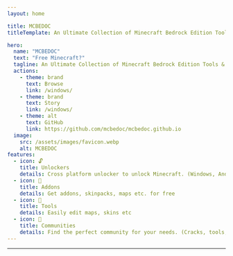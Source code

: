 ```yaml
---
layout: home

title: MCBEDOC
titleTemplate: An Ultimate Collection of Minecraft Bedrock Edition Tools & Unlockers

hero:
  name: "MCBEDOC"
  text: "Free Minecraft?"
  tagline: An Ultimate Collection of Minecraft Bedrock Edition Tools & Unlockers
  actions:
    - theme: brand
      text: Browse
      link: /windows/
    - theme: brand
      text: Story
      link: /windows/
    - theme: alt
      text: GitHub
      link: https://github.com/mcbedoc/mcbedoc.github.io
  image:
    src: /assets/images/favicon.webp
    alt: MCBEDOC
features:
  - icon: 🔓
    title: Unlockers
    details: Cross platform unlocker to unlock Minecraft. (Windows, Android, IOS, PS, Nintendo, Xbox)
  - icon: 🧩
    title: Addons
    details: Get addons, skinpacks, maps etc. for free
  - icon: 🔨
    title: Tools
    details: Easily edit maps, skins etc
  - icon: 👥
    title: Communities
    details: Find the perfect community for your needs. (Cracks, tools, archives, building)
---
```


<style>
:root {
  --vp-home-hero-name-color: transparent;
  --vp-home-hero-name-background: -webkit-linear-gradient(120deg, #bd34fe 30%, #41d1ff);

  --vp-home-hero-image-background-image: linear-gradient(-45deg, #bd34fe 50%, #47caff 50%);
  --vp-home-hero-image-filter: blur(44px);
}

@media (min-width: 640px) {
  :root {
    --vp-home-hero-image-filter: blur(56px);
  }
}

@media (min-width: 960px) {
  :root {
    --vp-home-hero-image-filter: blur(68px);
  }
}
</style>
---